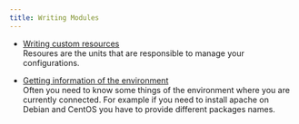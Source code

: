 ```yaml
---
title: Writing Modules
---
```



  * [Writing custom resources](/docs/rex_book/writing_modules/writing_custom_resources.html)  
    Resoures are the units that are responsible to manage your configurations.

  * [Getting information of the environment](/docs/rex_book/writing_modules/getting_information_of_the_environment.html)  
    Often you need to know some things of the environment where you are currently connected. For example if you need to install apache on Debian and CentOS you have to provide different packages names.
